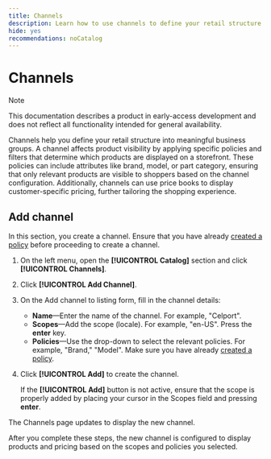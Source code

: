 ```yaml
---
title: Channels
description: Learn how to use channels to define your retail structure into meaningful business groups.
hide: yes
recommendations: noCatalog
---
```

# Channels

>[!NOTE]
>
>This documentation describes a product in early-access development and does not reflect all functionality intended for general availability.

Channels help you define your retail structure into meaningful business groups. A channel affects product visibility by applying specific policies and filters that determine which products are displayed on a storefront. These policies can include attributes like brand, model, or part category, ensuring that only relevant products are visible to shoppers based on the channel configuration. Additionally, channels can use price books to display customer-specific pricing, further tailoring the shopping experience.

## Add channel

In this section, you create a channel. Ensure that you have already [created a policy](./policies.md) before proceeding to create a channel.

1. On the left menu, open the **[!UICONTROL Catalog]** section and click **[!UICONTROL Channels]**. ​

1. Click **[!UICONTROL Add Channel]**. ​

1. On the Add channel to listing form, fill in the channel details:

    * **Name**—Enter the name of the channel. For example, "Celport". ​
    * **Scopes**—Add the scope (locale). For example, "en-US". Press the **enter** key.
    * **Policies**—Use the drop-down to select the relevant policies. For example, "Brand," "Model". ​Make sure you have already [created a policy](./policies.md).

1. Click **[!UICONTROL Add]** to create the channel. ​

    If the **[!UICONTROL Add]** button is not active, ensure that the scope is properly added by placing your cursor in the Scopes field and  pressing **enter**. ​

  The Channels page updates to display the new channel.​

After you complete these steps, the new channel is configured to display products and pricing based on the scopes and policies you selected.
